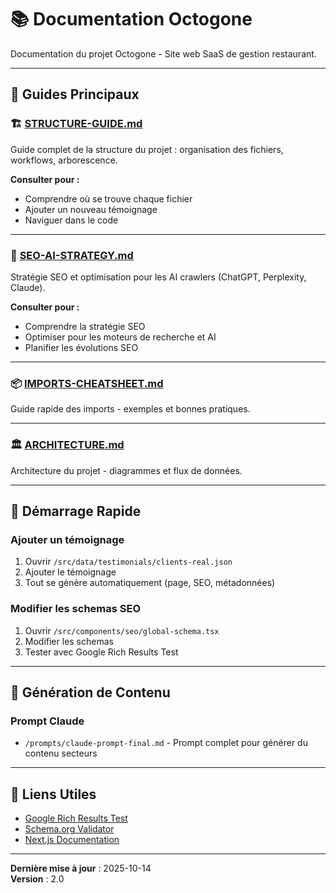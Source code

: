 # 📚 Documentation Octogone

Documentation du projet Octogone - Site web SaaS de gestion restaurant.

---

## 📖 Guides Principaux

### 🏗️ [STRUCTURE-GUIDE.md](./STRUCTURE-GUIDE.md)
Guide complet de la structure du projet : organisation des fichiers, workflows, arborescence.

**Consulter pour :**
- Comprendre où se trouve chaque fichier
- Ajouter un nouveau témoignage
- Naviguer dans le code

---

### 🎯 [SEO-AI-STRATEGY.md](./SEO-AI-STRATEGY.md)
Stratégie SEO et optimisation pour les AI crawlers (ChatGPT, Perplexity, Claude).

**Consulter pour :**
- Comprendre la stratégie SEO
- Optimiser pour les moteurs de recherche et AI
- Planifier les évolutions SEO

---

### 📦 [IMPORTS-CHEATSHEET.md](./IMPORTS-CHEATSHEET.md)
Guide rapide des imports - exemples et bonnes pratiques.

---

### 🏛️ [ARCHITECTURE.md](./ARCHITECTURE.md)
Architecture du projet - diagrammes et flux de données.

---

## 🚀 Démarrage Rapide

### **Ajouter un témoignage**
1. Ouvrir `/src/data/testimonials/clients-real.json`
2. Ajouter le témoignage
3. Tout se génère automatiquement (page, SEO, métadonnées)

### **Modifier les schemas SEO**
1. Ouvrir `/src/components/seo/global-schema.tsx`
2. Modifier les schemas
3. Tester avec Google Rich Results Test

---

## 📁 Génération de Contenu

### **Prompt Claude**
- `/prompts/claude-prompt-final.md` - Prompt complet pour générer du contenu secteurs

---

## 🔗 Liens Utiles

- [Google Rich Results Test](https://search.google.com/test/rich-results)
- [Schema.org Validator](https://validator.schema.org/)
- [Next.js Documentation](https://nextjs.org/docs)

---

**Dernière mise à jour** : 2025-10-14  
**Version** : 2.0
